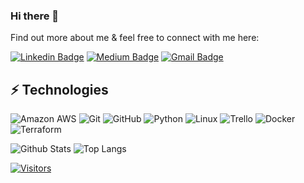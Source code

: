 ### Hi there 👋

<!-- Introduce yourself and give a brief introduction about yourself here.  Also include what tech you're interested in and what you are currently learning -->

Find out more about me & feel free to connect with me here:

<!-- Replace the fields below with the information requested. Remember to remove the encapsulating <> characters. For spaces in names, use %20 (e.g. Broadus%20Palmer) -->

[![Linkedin Badge](https://img.shields.io/badge/-John_Le-blue?style=flat-square&logo=Linkedin&logoColor=white&link=https://www.linkedin.com/in/john-c-le/)](https://www.linkedin.com/in/john-c-le/)
[![Medium Badge](https://img.shields.io/badge/John_Le-12100E?style=flat-square&logo=medium&logoColor=white&link=https://medium.com/@JohnxLe)](https://medium.com/@JohnxLe)
[![Gmail Badge](https://img.shields.io/badge/-johncle712@gmail.com-c14438?style=flat-square&logo=Gmail&logoColor=white&link=mailto:johncle712@gmail.com)](mailto:johncle712@gmail.com)

## ⚡ Technologies

<!-- Check out the Badges folder for more badges -->

![Amazon AWS](https://img.shields.io/badge/Amazon%20AWS-232F3E?style=flat-square&logo=amazon-aws)
![Git](https://img.shields.io/badge/-Git-black?style=flat-square&logo=git)
![GitHub](https://img.shields.io/badge/-GitHub-181717?style=flat-square&logo=github)
![Python](https://img.shields.io/badge/-Python-black?style=flat-square&logo=Python)
![Linux](https://img.shields.io/badge/Linux-FCC624?style=flat-square&logo=linux&logoColor=black)
![Trello](https://img.shields.io/badge/Trello-%23026AA7.svg?style=flat-square&logo=Trello&logoColor=white)
![Docker](https://img.shields.io/badge/docker-%230db7ed.svg?style=for-the-badge&logo=docker&logoColor=white)
![Terraform](https://img.shields.io/badge/terraform-%235835CC.svg?style=for-the-badge&logo=terraform&logoColor=white)

<!-- Replace the fields below with the information requested. Remember to remove the encapsulating <> characters. -->

![Github Stats](https://github-readme-stats.vercel.app/api?username=johncle712&count_private=true&show_icons=true&include_all_commits=true)
![Top Langs](https://github-readme-stats.vercel.app/api/top-langs/?username=johncle712&hide=TeX&layout=compact)


[![Visitors](https://api.visitorbadge.io/api/visitors?path=johncle712%2Fjohncle712&label=VISITORS&countColor=%23263759)](https://visitorbadge.io/status?path=johncle712%2Fjohncle712)
